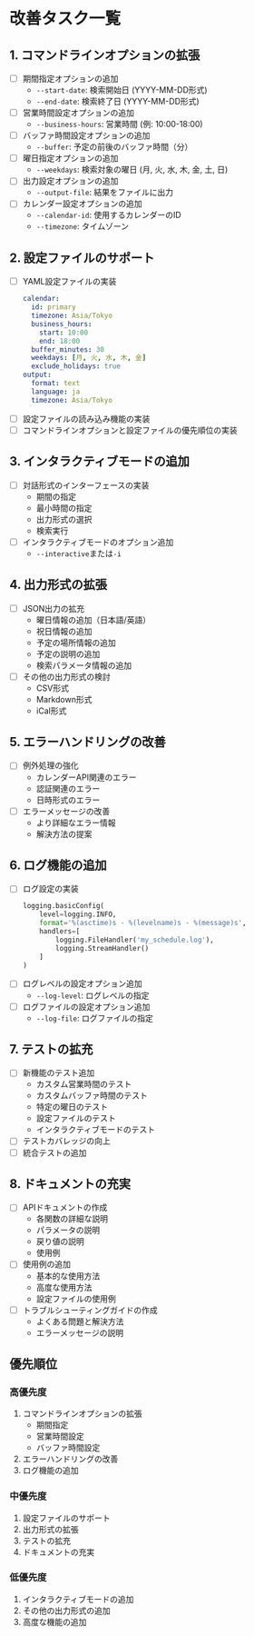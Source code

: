 # 改善タスク一覧

## 1. コマンドラインオプションの拡張
- [ ] 期間指定オプションの追加
  - `--start-date`: 検索開始日 (YYYY-MM-DD形式)
  - `--end-date`: 検索終了日 (YYYY-MM-DD形式)
- [ ] 営業時間設定オプションの追加
  - `--business-hours`: 営業時間 (例: 10:00-18:00)
- [ ] バッファ時間設定オプションの追加
  - `--buffer`: 予定の前後のバッファ時間（分）
- [ ] 曜日指定オプションの追加
  - `--weekdays`: 検索対象の曜日 (月, 火, 水, 木, 金, 土, 日)
- [ ] 出力設定オプションの追加
  - `--output-file`: 結果をファイルに出力
- [ ] カレンダー設定オプションの追加
  - `--calendar-id`: 使用するカレンダーのID
  - `--timezone`: タイムゾーン

## 2. 設定ファイルのサポート
- [ ] YAML設定ファイルの実装
  ```yaml
  calendar:
    id: primary
    timezone: Asia/Tokyo
    business_hours:
      start: 10:00
      end: 18:00
    buffer_minutes: 30
    weekdays: [月, 火, 水, 木, 金]
    exclude_holidays: true
  output:
    format: text
    language: ja
    timezone: Asia/Tokyo
  ```
- [ ] 設定ファイルの読み込み機能の実装
- [ ] コマンドラインオプションと設定ファイルの優先順位の実装

## 3. インタラクティブモードの追加
- [ ] 対話形式のインターフェースの実装
  - 期間の指定
  - 最小時間の指定
  - 出力形式の選択
  - 検索実行
- [ ] インタラクティブモードのオプション追加
  - `--interactive`または`-i`

## 4. 出力形式の拡張
- [ ] JSON出力の拡充
  - 曜日情報の追加（日本語/英語）
  - 祝日情報の追加
  - 予定の場所情報の追加
  - 予定の説明の追加
  - 検索パラメータ情報の追加
- [ ] その他の出力形式の検討
  - CSV形式
  - Markdown形式
  - iCal形式

## 5. エラーハンドリングの改善
- [ ] 例外処理の強化
  - カレンダーAPI関連のエラー
  - 認証関連のエラー
  - 日時形式のエラー
- [ ] エラーメッセージの改善
  - より詳細なエラー情報
  - 解決方法の提案

## 6. ログ機能の追加
- [ ] ログ設定の実装
  ```python
  logging.basicConfig(
      level=logging.INFO,
      format='%(asctime)s - %(levelname)s - %(message)s',
      handlers=[
          logging.FileHandler('my_schedule.log'),
          logging.StreamHandler()
      ]
  )
  ```
- [ ] ログレベルの設定オプション追加
  - `--log-level`: ログレベルの指定
- [ ] ログファイルの設定オプション追加
  - `--log-file`: ログファイルの指定

## 7. テストの拡充
- [ ] 新機能のテスト追加
  - カスタム営業時間のテスト
  - カスタムバッファ時間のテスト
  - 特定の曜日のテスト
  - 設定ファイルのテスト
  - インタラクティブモードのテスト
- [ ] テストカバレッジの向上
- [ ] 統合テストの追加

## 8. ドキュメントの充実
- [ ] APIドキュメントの作成
  - 各関数の詳細な説明
  - パラメータの説明
  - 戻り値の説明
  - 使用例
- [ ] 使用例の追加
  - 基本的な使用方法
  - 高度な使用方法
  - 設定ファイルの使用例
- [ ] トラブルシューティングガイドの作成
  - よくある問題と解決方法
  - エラーメッセージの説明

## 優先順位

### 高優先度
1. コマンドラインオプションの拡張
   - 期間指定
   - 営業時間設定
   - バッファ時間設定
2. エラーハンドリングの改善
3. ログ機能の追加

### 中優先度
1. 設定ファイルのサポート
2. 出力形式の拡張
3. テストの拡充
4. ドキュメントの充実

### 低優先度
1. インタラクティブモードの追加
2. その他の出力形式の追加
3. 高度な機能の追加 